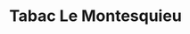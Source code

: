 ---
title: "Tabac Le Montesquieu"
url: /bouc-bel-air/tabac-le-montesquieu/
shop: marchand de journaux
---